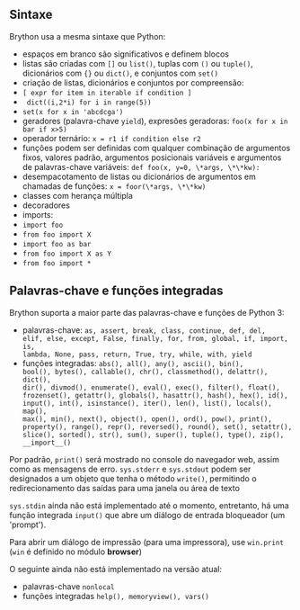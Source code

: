 Sintaxe
-------

Brython usa a mesma sintaxe que Python:

- espaços em branco são significativos e definem blocos
- listas são criadas com `[]` ou `list()`, tuplas com `()` ou
  `tuple()`, dicionários com `{}` ou `dict()`, e conjuntos com `set()`
- criação de listas, dicionários e conjuntos por compreensão:
 - `[ expr for item in iterable if condition ]` 
 - ` dict((i,2*i) for i in range(5))` 
 - `set(x for x in 'abcdcga')`
- geradores (palavra-chave `yield`), expresões geradoras: `foo(x for x
  in bar if x>5)`
- operador ternário: `x = r1 if condition else r2`
- funções podem ser definidas com qualquer combinação de argumentos
  fixos, valores padrão, argumentos posicionais variáveis e argumentos
  de palavras-chave variáveis: `def foo(x, y=0, \*args, \*\*kw):`
- desempacotamento de listas ou dicionários de argumentos em chamadas
  de funções: `x = foor(\*args, \*\*kw)`
- classes com herança múltipla
- decoradores
- imports:
 - `import foo`
 - `from foo import X`
 - `import foo as bar`
 - `from foo import X as Y`
 - `from foo import *`

## Palavras-chave e funções integradas

Brython suporta a maior parte das palavras-chave e funções de Python
3:

- palavras-chave: <code>as, assert, break, class, continue, def, del, elif,
  else, except, False, finally, for, from, global, if, import, is,
  lambda, None, pass, return, True, try, while, with, yield</code>
- funções integradas: <code>abs(), all(), any(), ascii(), bin(), bool(),
  bytes(), callable(), chr(), classmethod(), delattr(), dict(), dir(),
  divmod(), enumerate(), eval(), exec(), filter(), float(),
  frozenset(), getattr(), globals(), hasattr(), hash(), hex(), id(),
  input(), int(), isinstance(), iter(), len(), list(), locals(),
  map(), max(), min(), next(), object(), open(), ord(), pow(),
  print(), property(), range(), repr(), reversed(), round(), set(),
  setattr(), slice(), sorted(), str(), sum(), super(), tuple(),
  type(), zip(), \_\_import\_\_()</code>

Por padrão, `print()` será mostrado no console do navegador web, assim
como as mensagens de erro. `sys.stderr` e `sys.stdout` podem ser
designados a um objeto que tenha o método `write()`, permitindo o
redirecionamento das saídas para uma janela ou área de texto

`sys.stdin` ainda não está implementado até o momento, entretanto, há
uma função integrada `input()` que abre um diálogo de entrada
bloqueador (um 'prompt').

Para abrir um diálogo de impressão (para uma impressora), use
`win.print` (`win` é definido no módulo **browser**)

O seguinte ainda não está implementado na versão atual:

- palavras-chave `nonlocal`
- funções integradas <code>help(), memoryview(), 
vars()</code>
